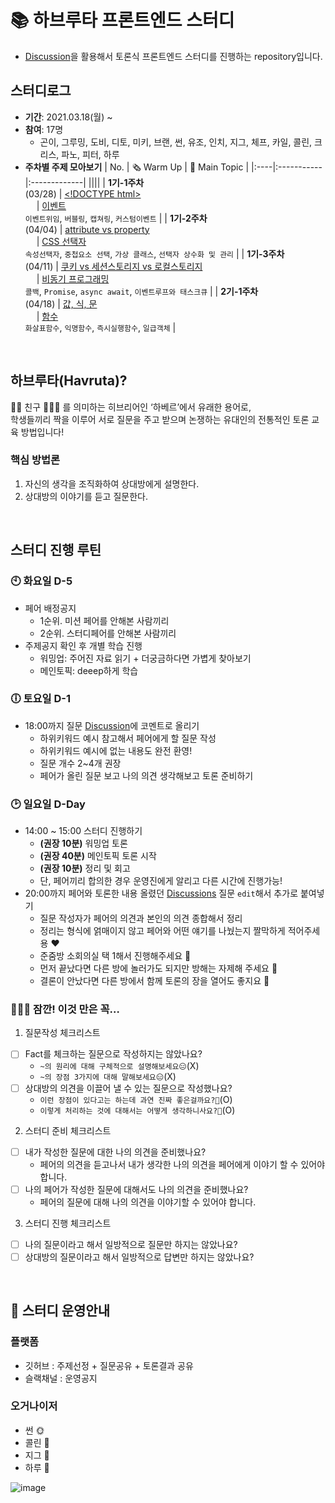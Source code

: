 # 📚 하브루타 프론트엔드 스터디
- [Discussion](https://github.com/woowacourse-fe-study/havruta-frontend/discussions)을 활용해서 토론식 프론트엔드 스터디를 진행하는 repository입니다.

## 스터디로그
- __기간__: 2021.03.18(월) ~ 
- __참여__: 17명
  - 곤이, 그루밍, 도비, 디토, 미키, 브랜, 썬, 유조, 인치, 지그, 체프, 카일, 콜린, 크리스, 파노, 피터, 하루
- __주차별 주제 모아보기__
  | No. | 🗞 Warm Up | 💬 Main Topic |
  |:----|:-----------|:-------------|
  ||||
  | __1기-1주차__<br>(03/28) | [\<!DOCTYPE html\>](https://github.com/woowacourse-fe-study/havruta-frontend/issues/2)<br>　 | [이벤트](https://github.com/woowacourse-fe-study/havruta-frontend/issues/1)<br>`이벤트위임`, `버블링`, `캡쳐링`, `커스텀이벤트` |
  | __1기-2주차__<br>(04/04) | [attribute vs property](https://github.com/woowacourse-fe-study/havruta-frontend/discussions/4)<br>　 | [CSS 선택자](https://github.com/woowacourse-fe-study/havruta-frontend/discussions/6)<br>`속성선택자`, `중첩요소 선택`, `가상 클래스`, `선택자 상수화 및 관리` |
  | __1기-3주차__<br>(04/11) | [쿠키 vs 세션스토리지 vs 로컬스토리지](https://github.com/woowacourse-fe-study/havruta-frontend/discussions/7)<br>　 | [비동기 프로그래밍](https://github.com/woowacourse-fe-study/havruta-frontend/discussions/8)<br>`콜백`, `Promise`, `async await`, `이벤트루프와 태스크큐`  |
  | __2기-1주차__<br>(04/18) | [값, 식, 문](https://github.com/woowacourse-fe-study/havruta-frontend/discussions/10)<br>　 | [함수](https://github.com/woowacourse-fe-study/havruta-frontend/discussions/11)<br>`화살표함수`, `익명함수`, `즉시실행함수`, `일급객체`  |

<br>

## 하브루타(Havruta)?
🙋🏻 친구 🙋🏻‍♀️ 를 의미하는 히브리어인 ‘하베르’에서 유래한 용어로, <br />
학생들끼리 짝을 이루어 서로 질문을 주고 받으며 논쟁하는 유대인의 전통적인 토론 교육 방법입니다!

### 핵심 방법론
1. 자신의 생각을 조직화하여 상대방에게 설명한다.
2. 상대방의 이야기를 듣고 질문한다.

<br>

## 스터디 진행 루틴

### 🕙 화요일 D-5
- 페어 배정공지
  - 1순위. 미션 페어를 안해본 사람끼리
  - 2순위. 스터디페어를 안해본 사람끼리
- 주제공지 확인 후 개별 학습 진행
  - 워밍업: 주어진 자료 읽기 + 더궁금하다면 가볍게 찾아보기
  - 메인토픽: deeep하게 학습

### 🕕 토요일 D-1
- 18:00까지 질문 [Discussion](https://github.com/woowacourse-fe-study/havruta-frontend/discussions)에 코멘트로 올리기
  - 하위키워드 예시 참고해서 페어에게 할 질문 작성
  - 하위키워드 예시에 없는 내용도 완전 환영!
  - 질문 개수 2~4개 권장
  - 페어가 올린 질문 보고 나의 의견 생각해보고 토론 준비하기

### 🕑 일요일 D-Day
- 14:00 ~ 15:00 스터디 진행하기
  - __(권장 10분)__ 워밍업 토론
  - __(권장 40분)__ 메인토픽 토론 시작
  - __(권장 10분)__ 정리 및 회고
  - 단, 페어끼리 합의한 경우 운영진에게 알리고 다른 시간에 진행가능!
- 20:00까지 페어와 토론한 내용 올렸던 [Discussions](https://github.com/woowacourse-fe-study/havruta-frontend/discussions) 질문 `edit`해서 추가로 붙여넣기
  - 질문 작성자가 페어의 의견과 본인의 의견 종합해서 정리
  - 정리는 형식에 얽매이지 않고 페어와 어떤 얘기를 나눴는지 짤막하게 적어주세용 ❤️
  - 준줌방 소회의실 택 1해서 진행해주세요 💛
  - 먼저 끝났다면 다른 방에 놀러가도 되지만 방해는 자제해 주세요 💙		
  - 결론이 안났다면 다른 방에서 함께 토론의 장을 열어도 좋지요 💜

### 👩🏻‍🏫 잠깐! 이것 만은 꼭…

1. 질문작성 체크리스트
- [ ] Fact를 체크하는 질문으로 작성하지는 않았나요?
  - `~의 원리에 대해 구체적으로 설명해보세요😑`(X)
  - `~의 장점 3가지에 대해 말해보세요😑`(X)
- [ ] 상대방의 의견을 이끌어 낼 수 있는 질문으로 작성했나요?
  - `이런 장점이 있다고는 하는데 과연 진짜 좋은걸까요?🤔`(O)
  - `이렇게 처리하는 것에 대해서는 어떻게 생각하니사요?🤔`(O)

2. 스터디 준비 체크리스트
- [ ] 내가 작성한 질문에 대한 나의 의견을 준비했나요?
  - 페어의 의견을 듣고나서 내가 생각한 나의 의견을 페어에게 이야기 할 수 있어야 합니다.
- [ ] 나의 페어가 작성한 질문에 대해서도 나의 의견을 준비했나요?
  - 페어의 질문에 대해 나의 의견을 이야기할 수 있어야 합니다.

3. 스터디 진행 체크리스트
- [ ] 나의 질문이라고 해서 일방적으로 질문만 하지는 않았나요?
- [ ] 상대방의 질문이라고 해서 일방적으로 답변만 하지는 않았나요?
<br>

## 📌 스터디 운영안내

### 플랫폼
- 깃허브 : 주제선정 + 질문공유 + 토론결과 공유
- 슬랙채널 : 운영공지

### 오거나이저
- 썬 🌞
- 콜린 🥖
- 지그 👾
- 하루 🤖

![image](https://user-images.githubusercontent.com/60066472/112003186-04e46700-8b64-11eb-9f1b-a953ff1a1eef.png)
